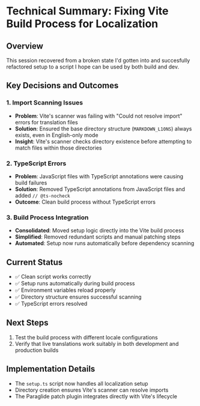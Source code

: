 # Technical Summary: Fixing Vite Build Process for Localization

## Overview
This session recovered from a broken state I'd gotten into and succesfully refactored setup to a script I hope can be used by both build and dev.

## Key Decisions and Outcomes

### 1. Import Scanning Issues
- **Problem**: Vite's scanner was failing with "Could not resolve import" errors for translation files
- **Solution**: Ensured the base directory structure (`MARKDOWN_L10NS`) always exists, even in English-only mode
- **Insight**: Vite's scanner checks directory existence before attempting to match files within those directories

### 2. TypeScript Errors
- **Problem**: JavaScript files with TypeScript annotations were causing build failures
- **Solution**: Removed TypeScript annotations from JavaScript files and added `// @ts-nocheck`
- **Outcome**: Clean build process without TypeScript errors

### 3. Build Process Integration
- **Consolidated**: Moved setup logic directly into the Vite build process
- **Simplified**: Removed redundant scripts and manual patching steps
- **Automated**: Setup now runs automatically before dependency scanning

## Current Status
- ✅ Clean script works correctly
- ✅ Setup runs automatically during build process
- ✅ Environment variables reload properly
- ✅ Directory structure ensures successful scanning
- ✅ TypeScript errors resolved

## Next Steps
1. Test the build process with different locale configurations
2. Verify that live translations work suitably in both development and production builds

## Implementation Details
- The `setup.ts` script now handles all localization setup
- Directory creation ensures Vite's scanner can resolve imports
- The Paraglide patch plugin integrates directly with Vite's lifecycle
